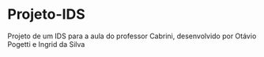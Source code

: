 # Projeto-IDS
Projeto de um IDS para a aula do professor Cabrini, desenvolvido por Otávio Pogetti e Ingrid da Silva
